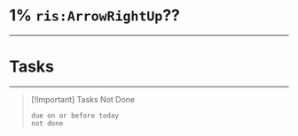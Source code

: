 # 1% `ris:ArrowRightUp`??

---

# Tasks

---

> [!Important] Tasks Not Done
>
>```tasks
>due on or before today
>not done
